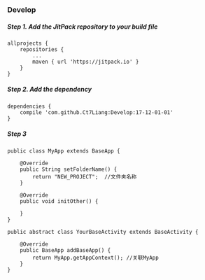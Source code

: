### Develop

##### Step 1. Add the JitPack repository to your build file 
 

```
allprojects {
    repositories {
        ...
        maven { url 'https://jitpack.io' }
    }
}
```


##### Step 2. Add the dependency

```
dependencies {
    compile 'com.github.Ct7Liang:Develop:17-12-01-01'
}
```

##### Step 3
   

```
public class MyApp extends BaseApp {

    @Override
    public String setFolderName() {
        return "NEW_PROJECT";  //文件夹名称
    }
    
    @Override
    public void initOther() {
 
    }
}
```

```
public abstract class YourBaseActivity extends BaseActivity {

    @Override
    public BaseApp addBaseApp() {
        return MyApp.getAppContext(); //关联MyApp
    }
}
```
